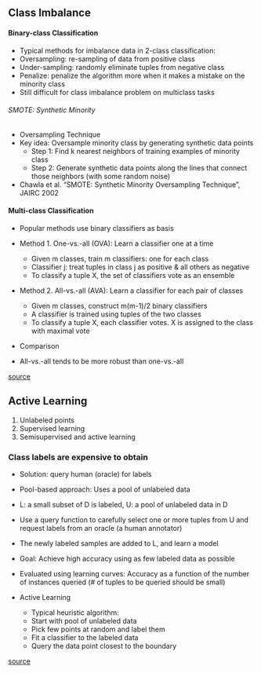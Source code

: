## Class Imbalance
#### Binary-class Classification

* Typical methods for imbalance data in 2-class classification:
* Oversampling: re-sampling of data from positive class
* Under-sampling: randomly eliminate tuples from
negative class
* Penalize: penalize the algorithm more when it makes a
mistake on the minority class
* Still difficult for class imbalance problem on multiclass tasks

###### SMOTE: Synthetic Minority
* Oversampling Technique
* Key idea: Oversample minority class by generating synthetic data points
  * Step 1: Find k nearest neighbors of training examples of minority class
  * Step 2: Generate synthetic data points along the lines that connect those neighbors (with some random noise)
* Chawla et al. “SMOTE: Synthetic Minority Oversampling Technique”, JAIRC 2002


#### Multi-class Classification
* Popular methods use binary classifiers as basis

* Method 1. One-vs.-all (OVA): Learn a classifier one at a time
  * Given m classes, train m classifiers: one for each class
  * Classifier j: treat tuples in class j as positive & all others as negative
  * To classify a tuple X, the set of classifiers vote as an ensemble

* Method 2. All-vs.-all (AVA): Learn a classifier for each pair of classes
  * Given m classes, construct m(m-1)/2 binary classifiers
  * A classifier is trained using tuples of the two classes
  * To classify a tuple X, each classifier votes. X is assigned to the class with maximal vote

* Comparison
* All-vs.-all tends to be more robust than one-vs.-all


[source](http://www.cs.ucr.edu/~epapalex/teaching/171_S18/slides/05d-classification-advanced.pdf.html)

## Active Learning
1. Unlabeled points
2. Supervised learning
3. Semisupervised and active learning

### Class labels are expensive to obtain
* Solution: query human (oracle) for labels
* Pool-based approach: Uses a pool of unlabeled data
* L: a small subset of D is labeled, U: a pool of unlabeled data in D
* Use a query function to carefully select one or more tuples from U and request
labels from an oracle (a human annotator)
* The newly labeled samples are added to L, and learn a model
* Goal: Achieve high accuracy using as few labeled data as possible
* Evaluated using learning curves: Accuracy as a function of the number of
instances queried (# of tuples to be queried should be small)

* Active Learning
  * Typical heuristic algorithm:
  * Start with pool of unlabeled data
  * Pick few points at random and label them
  * Fit a classifier to the labeled data
  * Query the data point closest to the boundary

[source](http://hunch.net/~active_learning/)
